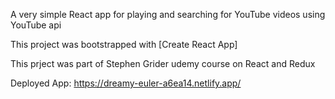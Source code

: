 ﻿A very simple React app for playing and searching for YouTube videos using YouTube api

This project was bootstrapped with [Create React App]

This prject was part of Stephen Grider udemy course on React and Redux

Deployed App:
https://dreamy-euler-a6ea14.netlify.app/

